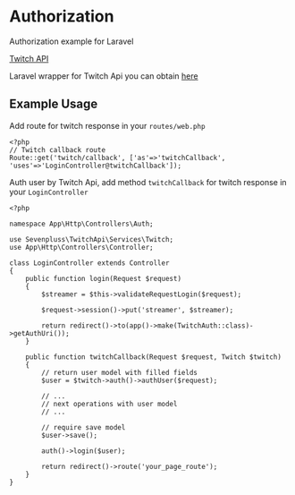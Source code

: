 # Authorization

Authorization example for Laravel

[Twitch API](https://github.com/sevenpluss/laravel-twitch-api#documentation)

Laravel wrapper for Twitch Api you can obtain [here](https://github.com/sevenpluss/laravel-twitch-api)

## Example Usage

Add route for twitch response in your `routes/web.php`
```
<?php
// Twitch callback route
Route::get('twitch/callback', ['as'=>'twitchCallback', 'uses'=>'LoginController@twitchCallback']);
```

Auth user by Twitch Api, add method `twitchCallback` for twitch response in your `LoginController` 

```
<?php

namespace App\Http\Controllers\Auth;

use Sevenpluss\TwitchApi\Services\Twitch;
use App\Http\Controllers\Controller;

class LoginController extends Controller
{
    public function login(Request $request)
    {
        $streamer = $this->validateRequestLogin($request);

        $request->session()->put('streamer', $streamer);

        return redirect()->to(app()->make(TwitchAuth::class)->getAuthUri());
    }

    public function twitchCallback(Request $request, Twitch $twitch)
    {
        // return user model with filled fields
        $user = $twitch->auth()->authUser($request);
        
        // ...
        // next operations with user model
        // ...
        
        // require save model
        $user->save();
        
        auth()->login($user);
        
        return redirect()->route('your_page_route');
    } 
}
```

